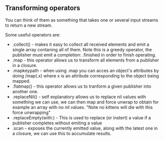 ## Transforming operators
You can think of them as something that takes one or several input streams to return a new stream.

Some useful operators are: 
- .collect() - makes it easy to collect all received elements and emit a single array contaning all of them. Note this is a greedy operator, the publisher must emit a completion: .finished in order to finish operating.
- .map - this operator allows us to transform all elements from a publisher in a closure.
- .mapkeypath - when using .map you can acces an object's attributes by doing /map(\.x) where x is an attribute corresponding to the object being mapped.
- .flatmap() - this operator allows us to tranform a given publisher into another one. 
- .replaceNil() - self explanatory allows us to replace nil values with something we can use, we can then map and force unwrap to obtain for example an array with no nil values. "Note no kittens will die with this force unwrapping"
- .replaceEmpty(with:) - This is used to replace (or instert) a value if a publisher completes without emiting a value
- .scan - exposes the currently emitted value, along with the latest one in a closure, we can use this to accumulate results.


